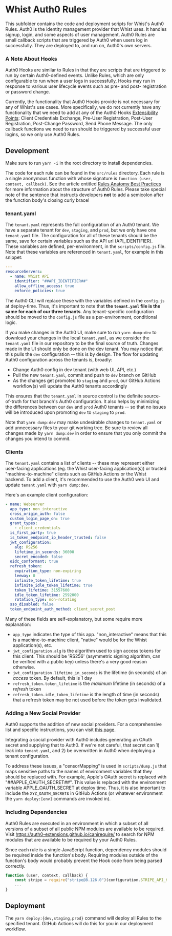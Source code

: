 # Whist Auth0 Rules

This subfolder contains the code and deployment scripts for Whist's Auth0 Rules. Auth0 is the identity management provider that Whist uses. It handles signup, login, and some aspects of user management. Auth0 Rules are small callback scripts that are triggered by Auth0 when users log in successfully. They are deployed to, and run on, Auth0's own servers.

### A Note About Hooks

Auth0 Hooks are similar to Rules in that they are scripts that are triggered to run by certain Auth0-defined events. Unlike Rules, which are only configurable to run when a user logs in successfully, Hooks may run in response to various user lifecycle events such as pre- and post- registration or password change.

Currently, the functionality that Auth0 Hooks provide is not necessary for any of Whist's use cases. More specifically, we do not currently have any functionality that we need to add at any of the Auth0 Hooks [Extensibility Points](https://auth0.com/docs/hooks/extensibility-points): Client Credentials Exchange, Pre-User Registration, Post-User Registration, Post-Change Password, Send Phone Message. The only callback functions we need to run should be triggered by successful user logins, so we only use Auth0 Rules.

## Development

Make sure to run `yarn -i` in the root directory to install dependencies.

The code for each rule can be found in the `src/rules` directory. Each rule is a single anonymous function with whose signature is `function (user, context, callback)`. See the article entitled [Rules Anatomy Best Practices](https://auth0.com/docs/best-practices/rules-best-practices/rules-anatomy-best-practices) for more information about the structure of Auth0 Rules. Please take special note of the sentence that instructs developers **not** to add a semicolon after the function body's closing curly brace!

### tenant.yaml

The `tenant.yaml` represents the full configuration of an Auth0 tenant. We have a separate tenant for `dev`, `staging`, and `prod`, but we only have one `tenant.yaml` file. The configuration for all of these tenants should be the same, save for certain variables such as the API url (API_IDENTIFIER). These variables are defined, per-environment, in the `scripts/config.js` file. Note that these variables are referenced in `tenant.yaml`, for example in this snippet:

```yaml
---
resourceServers:
  - name: Whist API
    identifier: "##API_IDENTIFIER##"
    allow_offline_access: true
    enforce_policies: true
```

The Auth0 CLI will replace these with the variables defined in the `config.js` at deploy-time. Thus, it's important to note that **the `tenant.yaml` file is the same for each of our three tenants**. Any tenant-specific configuration should be moved to the `config.js` file as a per-environment, conditional logic.

If you make changes in the Auth0 UI, make sure to run `yarn dump:dev` to download your changes in the local `tenant.yaml`, as we consider the `tenant.yaml` file in our repository to be the final source of truth. Changes made in the UI should only be done on the dev tenant. You may notice that this pulls the `dev` configuration -- this is by design. The flow for updating Auth0 configuration across the tenants is, broadly:

- Change Auth0 config in dev tenant (with web UI, API, etc.)
- Pull the new `tenant.yaml`, commit and push to `dev` branch on GitHub
- As the changes get promoted to `staging` and `prod`, our GitHub Actions workflow(s) will update the Auth0 tenants accordingly

This ensures that the `tenant.yaml` in source control is the definite source-of-truth for that branch's Auth0 configuration. It also helps by minimizing the differences between our `dev` and `prod` Auth0 tenants -- so that no issues will be introduced upon promoting `dev` to `staging` to `prod`.

Note that `yarn dump:dev` may make undesirable changes to `tenant.yaml` or add unnecessary files to your git working tree. Be sure to review all changes made by `yarn dump:dev` in order to ensure that you only commit the changes you intend to commit.

### Clients

The `tenant.yaml` contains a list of clients -- these may represent either user-facing applications (eg. the Whist user-facing application(s)) or trusted "machine-to-machine" clients such as GitHub Actions or the Whist backend. To add a client, it's recommended to use the Auth0 web UI and update `tenant.yaml` with `yarn dump:dev`.

Here's an example client configuration:

```yaml
- name: Webserver
  app_type: non_interactive
  cross_origin_auth: false
  custom_login_page_on: true
  grant_types:
    - client_credentials
  is_first_party: true
  is_token_endpoint_ip_header_trusted: false
  jwt_configuration:
    alg: RS256
    lifetime_in_seconds: 36000
    secret_encoded: false
  oidc_conformant: true
  refresh_token:
    expiration_type: non-expiring
    leeway: 0
    infinite_token_lifetime: true
    infinite_idle_token_lifetime: true
    token_lifetime: 31557600
    idle_token_lifetime: 2592000
    rotation_type: non-rotating
  sso_disabled: false
  token_endpoint_auth_method: client_secret_post
```

Many of these fields are self-explanatory, but some require more explanation:

- `app_type` indicates the type of this app. "non_interactive" means that this is a machine-to-machine client, "native" would be for the Whist application(s), etc.
- `jwt_configuration.alg` is the algorithm used to sign access tokens for this client. This should be 'RS256' (asymmetric signing algorithm, can be verified with a public key) unless there's a very good reason otherwise.
- `jwt_configuration.lifetime_in_seconds` is the lifetime (in seconds) of an _access_ token. By default, this is 1 day
- `refresh_token.token_lifetime` is the _maximum_ lifetime (in seconds) of a _refresh_ token
- `refresh_token.idle_token_lifetime` is the length of time (in seconds) that a refresh token may be not used before the token gets invalidated.

### Adding a New Social Provider

Auth0 supports the addition of new social providers. For a comprehensive list and specific instructions, you can visit [this page](https://auth0.com/docs/connections/identity-providers-social).

Integrating a social provider with Auth0 includes generating an OAuth secret and supplying that to Auth0. If we're not careful, that secret can 1) leak into `tenant.yaml`, and 2) be overwritten in Auth0 when deploying a tenant configuration.

To address these issues, a "censorMapping" is used in `scripts/dump.js` that maps sensitive paths to the names of environment variables that they should be replaced with. For example, Apple's OAuth secret is replaced with "##APPLE_OAUTH_SECRET##". This value is replaced with the environment variable APPLE_OAUTH_SECRET at deploy time. Thus, it is also important to include the `XYZ_OAUTH_SECRET`s in GitHub Actions (or whatever environment the `yarn deploy:[env]` commands are invoked in).

### Including Dependencies

Auth0 Rules are executed in an environment in which a subset of all versions of a subset of all public NPM modules are available to be required. Visit https://auth0-extensions.github.io/canirequire/ to search for NPM modules that are available to be required by your Auth0 Rules.

Since each rule is a single JavaScript function, dependency modules should be required inside the function's body. Requiring modules outside of the function's body would probably prevent the Hook code from being parsed correctly.

```javascript
function (user, context, callback) {
    const stripe = require("stripe@8.126.0")(configuration.STRIPE_API_KEY)
    ...
}
```

## Deployment

The `yarn deploy:{dev,staging,prod}` command will deploy all Rules to the specified tenant. GitHub Actions will do this for you in our deployment workflow.
